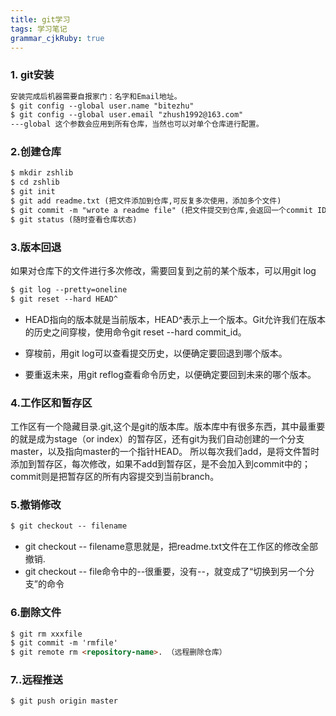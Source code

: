 ```yaml
---
title: git学习
tags: 学习笔记
grammar_cjkRuby: true
---
```



### 1. git安装
```markdown
安装完成后机器需要自报家门：名字和Email地址。
$ git config --global user.name "bitezhu"
$ git config --global user.email "zhush1992@163.com"
---global 这个参数会应用到所有仓库，当然也可以对单个仓库进行配置。
```
### 2.创建仓库
```markdown
$ mkdir zshlib
$ cd zshlib
$ git init
$ git add readme.txt (把文件添加到仓库,可反复多次使用，添加多个文件)
$ git commit -m "wrote a readme file" (把文件提交到仓库,会返回一个commit ID)
$ git status (随时查看仓库状态)
```

### 3.版本回退
如果对仓库下的文件进行多次修改，需要回复到之前的某个版本，可以用git log
```markdown
$ git log --pretty=oneline
$ git reset --hard HEAD^
```
* HEAD指向的版本就是当前版本，HEAD^表示上一个版本。Git允许我们在版本的历史之间穿梭，使用命令git reset --hard commit_id。
* 穿梭前，用git log可以查看提交历史，以便确定要回退到哪个版本。

* 要重返未来，用git reflog查看命令历史，以便确定要回到未来的哪个版本。

### 4.工作区和暂存区
工作区有一个隐藏目录.git,这个是git的版本库。版本库中有很多东西，其中最重要的就是成为stage（or index）的暂存区，还有git为我们自动创建的一个分支master，以及指向master的一个指针HEAD。
所以每次我们add，是将文件暂时添加到暂存区，每次修改，如果不add到暂存区，是不会加入到commit中的；commit则是把暂存区的所有内容提交到当前branch。

### 5.撤销修改
```markdown
$ git checkout -- filename
```
* git checkout -- filename意思就是，把readme.txt文件在工作区的修改全部撤销.
* git checkout -- file命令中的--很重要，没有--，就变成了“切换到另一个分支”的命令

### 6.删除文件
```markdown
$ git rm xxxfile
$ git commit -m 'rmfile'
$ git remote rm <repository-name>. （远程删除仓库）
```

### 7..远程推送
```markdown
$ git push origin master
```